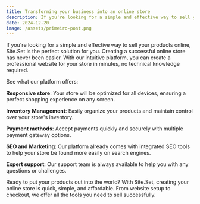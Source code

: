 ```yaml
---
title: Transforming your business into an online store
description: If you're looking for a simple and effective way to sell your products online, Site.Set is the perfect solution for you.
date: 2024-12-20
image: /assets/primeiro-post.png
---
```


If you're looking for a simple and effective way to sell your products online, Site.Set is the perfect solution for you. Creating a successful online store has never been easier. With our intuitive platform, you can create a professional website for your store in minutes, no technical knowledge required.

See what our platform offers:

**Responsive store**: Your store will be optimized for all devices, ensuring a perfect shopping experience on any screen.

**Inventory Management**: Easily organize your products and maintain control over your store's inventory.

**Payment methods**: Accept payments quickly and securely with multiple payment gateway options.

**SEO and Marketing**: Our platform already comes with integrated SEO tools to help your store be found more easily on search engines.

**Expert support**: Our support team is always available to help you with any questions or challenges.

Ready to put your products out into the world? With Site.Set, creating your online store is quick, simple, and affordable. From website setup to checkout, we offer all the tools you need to sell successfully.